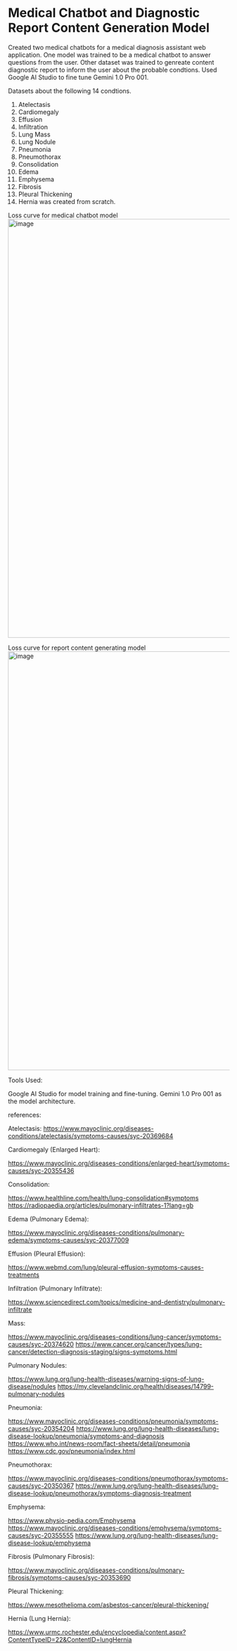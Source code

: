 # Medical Chatbot and Diagnostic Report Content Generation Model
Created two medical chatbots for a medical diagnosis assistant web application.
One model was trained to be a medical chatbot to answer questions from the user.
Other dataset was trained to genreate content diagnostic report to inform the user about the probable condtions.
Used Google AI Studio to fine tune Gemini 1.0 Pro 001.

Datasets about the following 14 condtions.
1. Atelectasis
2. Cardiomegaly
3. Effusion
4. Infiltration
5. Lung Mass
6. Lung Nodule
7. Pneumonia
8. Pneumothorax
9. Consolidation
10. Edema
11. Emphysema
12. Fibrosis
13. Pleural Thickening
14. Hernia
was created from scratch.

Loss curve for medical chatbot model
<img width="953" alt="image" src="https://github.com/user-attachments/assets/4275a65b-880e-454e-93d2-fe128e5c4e7b">

Loss curve for report content generating model
<img width="953" alt="image" src="https://github.com/user-attachments/assets/63756fc4-5d4c-4f8f-a038-c459585eaaa7">

Tools Used:

Google AI Studio for model training and fine-tuning.
Gemini 1.0 Pro 001 as the model architecture.
 
references:

Atelectasis:
https://www.mayoclinic.org/diseases-conditions/atelectasis/symptoms-causes/syc-20369684

Cardiomegaly (Enlarged Heart):

https://www.mayoclinic.org/diseases-conditions/enlarged-heart/symptoms-causes/syc-20355436

Consolidation:

https://www.healthline.com/health/lung-consolidation#symptoms
https://radiopaedia.org/articles/pulmonary-infiltrates-1?lang=gb

Edema (Pulmonary Edema):

https://www.mayoclinic.org/diseases-conditions/pulmonary-edema/symptoms-causes/syc-20377009
 
Effusion (Pleural Effusion):

https://www.webmd.com/lung/pleural-effusion-symptoms-causes-treatments

Infiltration (Pulmonary Infiltrate):

https://www.sciencedirect.com/topics/medicine-and-dentistry/pulmonary-infiltrate

Mass:

https://www.mayoclinic.org/diseases-conditions/lung-cancer/symptoms-causes/syc-20374620
https://www.cancer.org/cancer/types/lung-cancer/detection-diagnosis-staging/signs-symptoms.html

Pulmonary Nodules:

https://www.lung.org/lung-health-diseases/warning-signs-of-lung-disease/nodules
https://my.clevelandclinic.org/health/diseases/14799-pulmonary-nodules

Pneumonia:

https://www.mayoclinic.org/diseases-conditions/pneumonia/symptoms-causes/syc-20354204
https://www.lung.org/lung-health-diseases/lung-disease-lookup/pneumonia/symptoms-and-diagnosis
https://www.who.int/news-room/fact-sheets/detail/pneumonia
https://www.cdc.gov/pneumonia/index.html

Pneumothorax:

https://www.mayoclinic.org/diseases-conditions/pneumothorax/symptoms-causes/syc-20350367
https://www.lung.org/lung-health-diseases/lung-disease-lookup/pneumothorax/symptoms-diagnosis-treatment

Emphysema:

https://www.physio-pedia.com/Emphysema
https://www.mayoclinic.org/diseases-conditions/emphysema/symptoms-causes/syc-20355555
https://www.lung.org/lung-health-diseases/lung-disease-lookup/emphysema

Fibrosis (Pulmonary Fibrosis):

https://www.mayoclinic.org/diseases-conditions/pulmonary-fibrosis/symptoms-causes/syc-20353690

Pleural Thickening:

https://www.mesothelioma.com/asbestos-cancer/pleural-thickening/

Hernia (Lung Hernia):

https://www.urmc.rochester.edu/encyclopedia/content.aspx?ContentTypeID=22&ContentID=lungHernia
